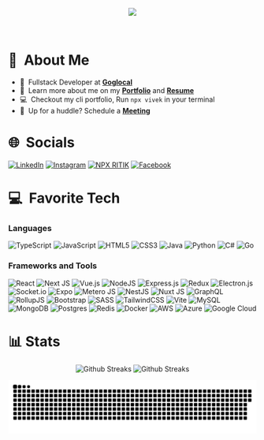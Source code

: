 <br><br>
<p align="center">
  <a href="https://itsvivek.me">
    <img src="https://readme-typing-svg.herokuapp.com?font=Fira+Code&size=30&pause=1000&center=true&vCenter=true&random=false&width=650&lines=Hello+There+%F0%9F%91%8B%F0%9F%8F%BB%2C+I'm+Vivek+Srivastava">
  </a>
</p>
<br>

# 💫&nbsp; About Me
- 🚀&nbsp; Fullstack Developer at **[Goglocal]**
- 📖&nbsp; Learn more about me on my **[Portfolio]** and **[Resume]**
- 💻&nbsp; Checkout my cli portfolio, Run `npx vivek` in your terminal
- 📅&nbsp; Up for a huddle? Schedule a **[Meeting]**

# 🌐&nbsp; Socials
[![LinkedIn](https://img.shields.io/badge/LinkedIn-%230077B5.svg?logo=linkedin&logoColor=white&style=for-the-badge)](https://linkedin.com/in/intVivek)
[![Instagram](https://img.shields.io/badge/Instagram-%23E4405F.svg?logo=Instagram&logoColor=white&style=for-the-badge)](https://instagram.com/_vivek__here)
[![NPX RITIK](https://img.shields.io/badge/npx_vivek-CC3534?style=for-the-badge&logo=npm&logoColor=white)](https://www.npmjs.com/package/vivek)
[![Facebook](https://img.shields.io/badge/Facebook-%231877F2.svg?logo=Facebook&logoColor=white&style=for-the-badge)](https://facebook.com/intVivek)

# 💻&nbsp; Favorite Tech
### Languages
![TypeScript](https://img.shields.io/badge/typescript-%23007ACC.svg?style=for-the-badge&logo=typescript&logoColor=white)
![JavaScript](https://img.shields.io/badge/javascript-%23323330.svg?style=for-the-badge&logo=javascript&logoColor=%23F7DF1E)
![HTML5](https://img.shields.io/badge/html5-%23E34F26.svg?style=for-the-badge&logo=html5&logoColor=white)
![CSS3](https://img.shields.io/badge/css3-%231572B6.svg?style=for-the-badge&logo=css3&logoColor=white)
![Java](https://img.shields.io/badge/java-%23ED8B00.svg?style=for-the-badge&logo=openjdk&logoColor=white)
![Python](https://img.shields.io/badge/python-3670A0?style=for-the-badge&logo=python&logoColor=ffdd54)
![C#](https://img.shields.io/badge/c%23-%23239120.svg?style=for-the-badge&logo=csharp&logoColor=white)
![Go](https://img.shields.io/badge/go-%2300ADD8.svg?style=for-the-badge&logo=go&logoColor=white)
### Frameworks and Tools
![React](https://img.shields.io/badge/react-%2320232a.svg?style=for-the-badge&logo=react&logoColor=%2361DAFB)
![Next JS](https://img.shields.io/badge/Next-black?style=for-the-badge&logo=next.js&logoColor=white)
![Vue.js](https://img.shields.io/badge/vue_js-%2335495e.svg?style=for-the-badge&logo=vuedotjs&logoColor=%234FC08D)
![NodeJS](https://img.shields.io/badge/node_js-6DA55F?style=for-the-badge&logo=node.js&logoColor=white)
![Express.js](https://img.shields.io/badge/express_js-%23404d59.svg?style=for-the-badge&logo=express&logoColor=%2361DAFB)
![Redux](https://img.shields.io/badge/redux-%23593d88.svg?style=for-the-badge&logo=redux&logoColor=white)
![Electron.js](https://img.shields.io/badge/Electron-191970?style=for-the-badge&logo=Electron&logoColor=white)
![Socket.io](https://img.shields.io/badge/Socket_io-black?style=for-the-badge&logo=socket.io&badgeColor=010101)
![Expo](https://img.shields.io/badge/expo-1C1E24?style=for-the-badge&logo=expo&logoColor=#D04A37)
![Metero JS](https://img.shields.io/badge/meteorjs-%23d74c4c.svg?style=for-the-badge&logo=meteor&logoColor=white)
![NestJS](https://img.shields.io/badge/nestjs-%23E0234E.svg?style=for-the-badge&logo=nestjs&logoColor=white)
![Nuxt JS](https://img.shields.io/badge/Nuxt-002E3B?style=for-the-badge&logo=nuxt.js&logoColor=#00DC82)
![GraphQL](https://img.shields.io/badge/-GraphQL-E10098?style=for-the-badge&logo=graphql&logoColor=white)
![RollupJS](https://img.shields.io/badge/RollupJS-ef3335?style=for-the-badge&logo=rollup.js&logoColor=white)
![Bootstrap](https://img.shields.io/badge/bootstrap-%238511FA.svg?style=for-the-badge&logo=bootstrap&logoColor=white)
![SASS](https://img.shields.io/badge/SASS-hotpink.svg?style=for-the-badge&logo=SASS&logoColor=white)
![TailwindCSS](https://img.shields.io/badge/tailwindcss-%2338B2AC.svg?style=for-the-badge&logo=tailwind-css&logoColor=white)
![Vite](https://img.shields.io/badge/vite-%23646CFF.svg?style=for-the-badge&logo=vite&logoColor=white)
![MySQL](https://img.shields.io/badge/mysql-%2300000f.svg?style=for-the-badge&logo=mysql&logoColor=white)
![MongoDB](https://img.shields.io/badge/MongoDB-%234ea94b.svg?style=for-the-badge&logo=mongodb&logoColor=white)
![Postgres](https://img.shields.io/badge/postgres-%23316192.svg?style=for-the-badge&logo=postgresql&logoColor=white)
![Redis](https://img.shields.io/badge/redis-%23DD0031.svg?style=for-the-badge&logo=redis&logoColor=white)
![Docker](https://img.shields.io/badge/docker-%230db7ed.svg?style=for-the-badge&logo=docker&logoColor=white)
![AWS](https://img.shields.io/badge/AWS-%23FF9900.svg?style=for-the-badge&logo=amazon-aws&logoColor=white)
![Azure](https://img.shields.io/badge/azure-%230072C6.svg?style=for-the-badge&logo=microsoftazure&logoColor=white)
![Google Cloud](https://img.shields.io/badge/GoogleCloud-%234285F4.svg?style=for-the-badge&logo=google-cloud&logoColor=white)

# 📊 Stats
<p align="center">
  <picture>
    <source media="(prefers-color-scheme: dark)" srcset="https://github-readme-stats.vercel.app/api?username=intVivek&theme=dark&show_icons=true&rank_icon=github&card_width=440" />
    <source media="(prefers-color-scheme: light)" srcset="https://github-readme-stats.vercel.app/api?username=intVivek&theme=light&show_icons=true&rank_icon=github&card_width=440" />
    <img alt="Github Streaks" src="https://github-readme-stats.vercel.app/api?username=intVivek&theme=light&show_icons=true&rank_icon=github&card_width=440" />
  </picture>
  <picture>
    <source media="(prefers-color-scheme: dark)" srcset="https://github-readme-streak-stats.herokuapp.com/?user=intVivek&theme=dark&hide_border=false&card_width=400" />
    <source media="(prefers-color-scheme: light)" srcset="https://github-readme-streak-stats.herokuapp.com/?user=intVivek&theme=light&hide_border=false&card_width=400" />
    <img alt="Github Streaks" src="https://github-readme-streak-stats.herokuapp.com/?user=intVivek&theme=light&hide_border=false&card_width=400" />
  </picture>
  <!-- <picture>
    <source media="(prefers-color-scheme: dark)" srcset="https://github-readme-stats.vercel.app/api/top-langs/?username=itzzritik&theme=dark&hide_border=false&include_all_commits=true&count_private=true&layout=donut" />
    <source media="(prefers-color-scheme: light)" srcset="https://github-readme-stats.vercel.app/api/top-langs/?username=itzzritik&theme=light&hide_border=false&include_all_commits=true&count_private=true&layout=donut" />
    <img alt="Github Top Languages" src="https://github-readme-stats.vercel.app/api/top-langs/?username=itzzritik&theme=light&hide_border=false&include_all_commits=true&count_private=true&layout=donut" />
  </picture> -->
</p>

  ![Snake animation](https://github.com/intVivek/intVivek/blob/output/github-contribution-grid-snake.svg)


<!-- links definition -->

[Goglocal]: https://goglocal.live "Goglocal Website"
[LinkedIn]: https://www.linkedin.com/in/intVivek "Vivek's LinkedIn"
[Portfolio]: https://itsvivek.me "Vivek's Portfolio"
[Resume]: https://resume.itsvivek.me "Checkout Vivek's Resume"
[Meeting]: https://calendly.com/itsVivek/hello "Schedule a meeting"

